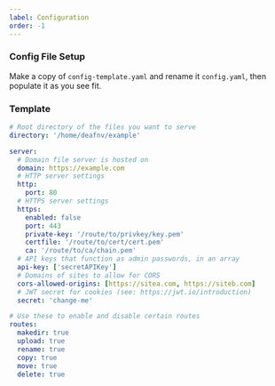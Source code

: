 ```yaml
---
label: Configuration
order: -1
---
```


### Config File Setup

Make a copy of `config-template.yaml` and rename it `config.yaml`, then populate it as you see fit.

### Template

``` yaml
# Root directory of the files you want to serve
directory: '/home/deafnv/example'

server:
  # Domain file server is hosted on
  domain: https://example.com
  # HTTP server settings
  http:
    port: 80
  # HTTPS server settings
  https:
    enabled: false
    port: 443
    private-key: '/route/to/privkey/key.pem'
    certfile: '/route/to/cert/cert.pem'
    ca: '/route/to/ca/chain.pem'
  # API keys that function as admin passwords, in an array
  api-key: ['secretAPIKey']
  # Domains of sites to allow for CORS
  cors-allowed-origins: [https://sitea.com, https://siteb.com]
  # JWT secret for cookies (see: https://jwt.io/introduction)
  secret: 'change-me'

# Use these to enable and disable certain routes
routes:
  makedir: true
  upload: true
  rename: true
  copy: true
  move: true
  delete: true
```